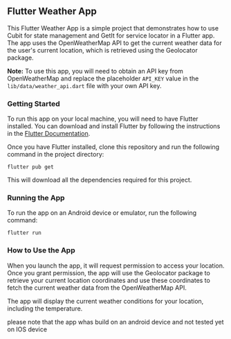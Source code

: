 

## Flutter Weather App

This Flutter Weather App is a simple project that demonstrates how to use Cubit for state management and GetIt for service locator in a Flutter app. The app uses the OpenWeatherMap API to get the current weather data for the user's current location, which is retrieved using the Geolocator package.

**Note:** To use this app, you will need to obtain an API key from OpenWeatherMap and replace the placeholder `API_KEY` value in the `lib/data/weather_api.dart` file with your own API key.

### Getting Started

To run this app on your local machine, you will need to have Flutter installed. You can download and install Flutter by following the instructions in the [Flutter Documentation](https://flutter.dev/docs/get-started/install).

Once you have Flutter installed, clone this repository and run the following command in the project directory:

```
flutter pub get
```

This will download all the dependencies required for this project.

### Running the App

To run the app on an Android device or emulator, run the following command:

```
flutter run
```


### How to Use the App

When you launch the app, it will request permission to access your location. Once you grant permission, the app will use the Geolocator package to retrieve your current location coordinates and use these coordinates to fetch the current weather data from the OpenWeatherMap API.

The app will display the current weather conditions for your location, including the temperature.

please note that the app whas build on an android device and not tested yet on IOS device
